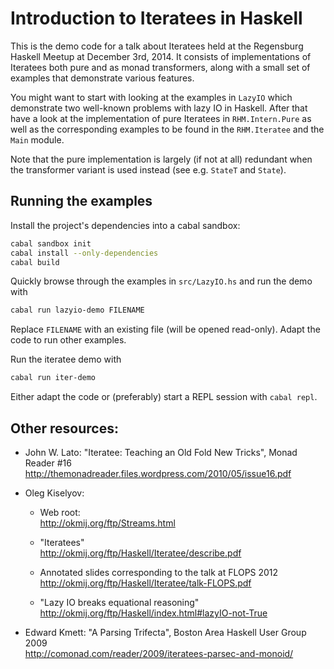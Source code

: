 # Introduction to Iteratees in Haskell

This is the demo code for a talk about Iteratees held at the Regensburg Haskell
Meetup at December 3rd, 2014. It consists of implementations of Iteratees both
pure and as monad transformers, along with a small set of examples that
demonstrate various features.

You might want to start with looking at the examples in `LazyIO` which
demonstrate two well-known problems with lazy IO in Haskell. After that have a
look at the implementation of pure Iteratees in `RHM.Intern.Pure` as well as the
corresponding examples to be found in the `RHM.Iteratee` and the `Main` module.

Note that the pure implementation is largely (if not at all) redundant when the
transformer variant is used instead (see e.g. `StateT` and `State`).

## Running the examples

Install the project's dependencies into a cabal sandbox:

```sh
cabal sandbox init
cabal install --only-dependencies
cabal build
```

Quickly browse through the examples in `src/LazyIO.hs` and run the demo with

```sh
cabal run lazyio-demo FILENAME
```

Replace `FILENAME` with an existing file (will be opened read-only). Adapt the
code to run other examples.

Run the iteratee demo with

```sh
cabal run iter-demo
```

Either adapt the code or (preferably) start a REPL session with `cabal repl`.

## Other resources:
- John W. Lato: "Iteratee: Teaching an Old Fold New Tricks", Monad Reader #16<br/>
  http://themonadreader.files.wordpress.com/2010/05/issue16.pdf

- Oleg Kiselyov:
  - Web root:<br/>
    http://okmij.org/ftp/Streams.html

  - "Iteratees"<br/>
    http://okmij.org/ftp/Haskell/Iteratee/describe.pdf

  - Annotated slides corresponding to the talk at FLOPS 2012<br/>
    http://okmij.org/ftp/Haskell/Iteratee/talk-FLOPS.pdf

  - "Lazy IO breaks equational reasoning"<br/>
    http://okmij.org/ftp/Haskell/index.html#lazyIO-not-True

- Edward Kmett: "A Parsing Trifecta", Boston Area Haskell User Group 2009<br/>
  http://comonad.com/reader/2009/iteratees-parsec-and-monoid/
